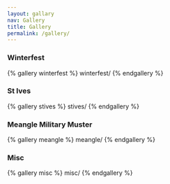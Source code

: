 ```yaml
---
layout: gallary
nav: Gallery
title: Gallery
permalink: /gallery/
---
```


### Winterfest
{% gallery winterfest %}
winterfest/
{% endgallery %}

### St Ives
{% gallery stives %}
stives/
{% endgallery %}

### Meangle Military Muster
{% gallery meangle %}
meangle/
{% endgallery %}

### Misc
{% gallery misc %}
misc/
{% endgallery %}
